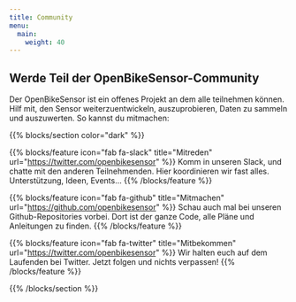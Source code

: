 ```yaml
---
title: Community
menu:
  main:
    weight: 40
---
```


<section class="row td-box td-box--1 position-relative td-box--gradient td-box--height-auto">
<div class="container text-center td-arrow-down">
<span class="h4 mb-0">
  
# Werde Teil der OpenBikeSensor-Community

Der OpenBikeSensor ist ein offenes Projekt an dem alle teilnehmen können. Hilf
mit, den Sensor weiterzuentwickeln, auszuprobieren, Daten zu sammeln und
auszuwerten. So kannst du mitmachen:

</span>
</div>
</section>

{{% blocks/section color="dark" %}}

{{% blocks/feature icon="fab fa-slack" title="Mitreden" url="https://twitter.com/openbikesensor" %}}
Komm in unseren Slack, und chatte mit den anderen Teilnehmenden. Hier koordinieren wir fast alles. Unterstützung, Ideen, Events...
{{% /blocks/feature %}}

{{% blocks/feature icon="fab fa-github" title="Mitmachen" url="https://github.com/openbikesensor" %}}
Schau auch mal bei unseren Github-Repositories vorbei. Dort ist der ganze Code,
alle Pläne und Anleitungen zu finden.
{{% /blocks/feature %}}

{{% blocks/feature icon="fab fa-twitter" title="Mitbekommen" url="https://twitter.com/openbikesensor" %}}
Wir halten euch auf dem Laufenden bei Twitter. Jetzt folgen und nichts verpassen!
{{% /blocks/feature %}}

{{% /blocks/section %}}
